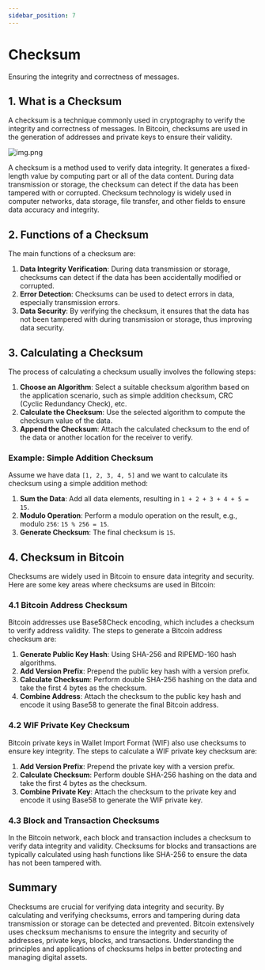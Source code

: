 ```yaml
---
sidebar_position: 7
---
```


# Checksum

Ensuring the integrity and correctness of messages.

## 1. What is a Checksum

A checksum is a technique commonly used in cryptography to verify the integrity and correctness of messages. In Bitcoin,
checksums are used in the generation of addresses and private keys to ensure their validity.

![img.png](/img/bitcoin-checksum.png)

A checksum is a method used to verify data integrity. It generates a fixed-length value by computing part or all of the
data content. During data transmission or storage, the checksum can detect if the data has been tampered with or
corrupted. Checksum technology is widely used in computer networks, data storage, file transfer, and other fields to
ensure data accuracy and integrity.

## 2. Functions of a Checksum

The main functions of a checksum are:

1. **Data Integrity Verification**: During data transmission or storage, checksums can detect if the data has been
   accidentally modified or corrupted.
2. **Error Detection**: Checksums can be used to detect errors in data, especially transmission errors.
3. **Data Security**: By verifying the checksum, it ensures that the data has not been tampered with during transmission
   or storage, thus improving data security.

## 3. Calculating a Checksum

The process of calculating a checksum usually involves the following steps:

1. **Choose an Algorithm**: Select a suitable checksum algorithm based on the application scenario, such as simple
   addition checksum, CRC (Cyclic Redundancy Check), etc.
2. **Calculate the Checksum**: Use the selected algorithm to compute the checksum value of the data.
3. **Append the Checksum**: Attach the calculated checksum to the end of the data or another location for the receiver
   to verify.

### Example: Simple Addition Checksum

Assume we have data `[1, 2, 3, 4, 5]` and we want to calculate its checksum using a simple addition method:

1. **Sum the Data**: Add all data elements, resulting in `1 + 2 + 3 + 4 + 5 = 15`.
2. **Modulo Operation**: Perform a modulo operation on the result, e.g., modulo `256`: `15 % 256 = 15`.
3. **Generate Checksum**: The final checksum is `15`.

## 4. Checksum in Bitcoin

Checksums are widely used in Bitcoin to ensure data integrity and security. Here are some key areas where checksums are
used in Bitcoin:

### 4.1 Bitcoin Address Checksum

Bitcoin addresses use Base58Check encoding, which includes a checksum to verify address validity. The steps to generate
a Bitcoin address checksum are:

1. **Generate Public Key Hash**: Using SHA-256 and RIPEMD-160 hash algorithms.
2. **Add Version Prefix**: Prepend the public key hash with a version prefix.
3. **Calculate Checksum**: Perform double SHA-256 hashing on the data and take the first 4 bytes as the checksum.
4. **Combine Address**: Attach the checksum to the public key hash and encode it using Base58 to generate the final
   Bitcoin address.

### 4.2 WIF Private Key Checksum

Bitcoin private keys in Wallet Import Format (WIF) also use checksums to ensure key integrity. The steps to calculate a
WIF private key checksum are:

1. **Add Version Prefix**: Prepend the private key with a version prefix.
2. **Calculate Checksum**: Perform double SHA-256 hashing on the data and take the first 4 bytes as the checksum.
3. **Combine Private Key**: Attach the checksum to the private key and encode it using Base58 to generate the WIF
   private key.

### 4.3 Block and Transaction Checksums

In the Bitcoin network, each block and transaction includes a checksum to verify data integrity and validity. Checksums
for blocks and transactions are typically calculated using hash functions like SHA-256 to ensure the data has not been
tampered with.

## Summary

Checksums are crucial for verifying data integrity and security. By calculating and verifying checksums, errors and
tampering during data transmission or storage can be detected and prevented. Bitcoin extensively uses checksum
mechanisms to ensure the integrity and security of addresses, private keys, blocks, and transactions. Understanding the
principles and applications of checksums helps in better protecting and managing digital assets.
